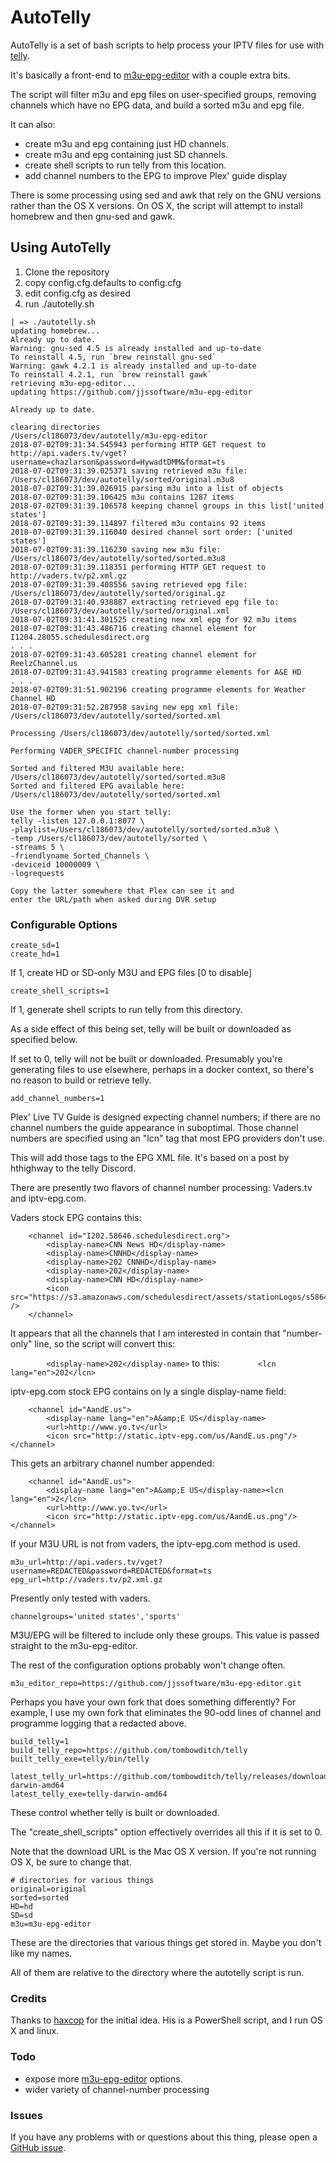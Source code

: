# AutoTelly
AutoTelly is a set of bash scripts to help process your IPTV files for use with [telly](https://github.com/tombowditch/telly).

It's basically a front-end to [m3u-epg-editor](https://github.com/jjssoftware/m3u-epg-editor.git) with a couple extra bits.

The script will filter m3u and epg files on user-specified groups, removing channels which have no EPG data, and build a sorted m3u and epg file.

It can also:
* create m3u and epg containing just HD channels.
* create m3u and epg containing just SD channels.
* create shell scripts to run telly from this location.
* add channel numbers to the EPG to improve Plex' guide display

There is some processing using sed and awk that rely on the GNU versions rather than the OS X versions.  On OS X, the script will attempt to install homebrew and then gnu-sed and gawk.

## Using AutoTelly

1) Clone the repository
2) copy config.cfg.defaults to config.cfg
3) edit config.cfg as desired
4) run ./autotelly.sh

```
| => ./autotelly.sh
updating homebrew...
Already up to date.
Warning: gnu-sed 4.5 is already installed and up-to-date
To reinstall 4.5, run `brew reinstall gnu-sed`
Warning: gawk 4.2.1 is already installed and up-to-date
To reinstall 4.2.1, run `brew reinstall gawk`
retrieving m3u-epg-editor...
updating https://github.com/jjssoftware/m3u-epg-editor

Already up to date.

clearing directories
/Users/cl186073/dev/autotelly/m3u-epg-editor
2018-07-02T09:31:34.545943 performing HTTP GET request to http://api.vaders.tv/vget?username=chazlarson&password=HywadtDMM&format=ts
2018-07-02T09:31:39.025371 saving retrieved m3u file: /Users/cl186073/dev/autotelly/sorted/original.m3u8
2018-07-02T09:31:39.026915 parsing m3u into a list of objects
2018-07-02T09:31:39.106425 m3u contains 1287 items
2018-07-02T09:31:39.106578 keeping channel groups in this list['united states']
2018-07-02T09:31:39.114897 filtered m3u contains 92 items
2018-07-02T09:31:39.116040 desired channel sort order: ['united states']
2018-07-02T09:31:39.116230 saving new m3u file: /Users/cl186073/dev/autotelly/sorted/sorted.m3u8
2018-07-02T09:31:39.118351 performing HTTP GET request to http://vaders.tv/p2.xml.gz
2018-07-02T09:31:39.408556 saving retrieved epg file: /Users/cl186073/dev/autotelly/sorted/original.gz
2018-07-02T09:31:40.938887 extracting retrieved epg file to: /Users/cl186073/dev/autotelly/sorted/original.xml
2018-07-02T09:31:41.301525 creating new xml epg for 92 m3u items
2018-07-02T09:31:43.486716 creating channel element for I1204.28055.schedulesdirect.org
. . .
2018-07-02T09:31:43.605281 creating channel element for ReelzChannel.us
2018-07-02T09:31:43.941583 creating programme elements for A&E HD
. . . 
2018-07-02T09:31:51.902196 creating programme elements for Weather Channel HD
2018-07-02T09:31:52.287958 saving new epg xml file: /Users/cl186073/dev/autotelly/sorted/sorted.xml

Processing /Users/cl186073/dev/autotelly/sorted/sorted.xml

Performing VADER_SPECIFIC channel-number processing

Sorted and filtered M3U available here: /Users/cl186073/dev/autotelly/sorted/sorted.m3u8
Sorted and filtered EPG available here: /Users/cl186073/dev/autotelly/sorted/sorted.xml

Use the former when you start telly:
telly -listen 127.0.0.1:8077 \
-playlist=/Users/cl186073/dev/autotelly/sorted/sorted.m3u8 \
-temp /Users/cl186073/dev/autotelly/sorted \
-streams 5 \
-friendlyname Sorted_Channels \
-deviceid 10000009 \
-logrequests

Copy the latter somewhere that Plex can see it and
enter the URL/path when asked during DVR setup
```
### Configurable Options

```
create_sd=1
create_hd=1
```
If 1, create HD or SD-only M3U and EPG files [0 to disable]

```
create_shell_scripts=1
```
If 1, generate shell scripts to run telly from this directory.

As a side effect of this being set, telly will be built or downloaded as specified below.

If set to 0, telly will not be built or downloaded.  Presumably you're generating files to use elsewhere, perhaps in a docker context, so there's no reason to build or retrieve telly.

```
add_channel_numbers=1
```
Plex' Live TV Guide is designed expecting channel numbers; if there are no channel numbers the guide appearance in suboptimal. Those channel numbers are specified using an "lcn" tag that most EPG providers don't use.

This will add those tags to the EPG XML file.  It's based on a post by hthighway to the telly Discord.

There are presently two flavors of channel number processing: Vaders.tv and iptv-epg.com.

Vaders stock EPG contains this:
```
    <channel id="I202.58646.schedulesdirect.org">
        <display-name>CNN News HD</display-name>
        <display-name>CNNHD</display-name>
        <display-name>202 CNNHD</display-name>
        <display-name>202</display-name>
        <display-name>CNN HD</display-name>
        <icon src="https://s3.amazonaws.com/schedulesdirect/assets/stationLogos/s58646_h3_aa.png" />
    </channel>
```

It appears that all the channels that I am interested in contain that "number-only" line, so the script will convert this:

```        <display-name>202</display-name>```
to this:
```        <lcn lang="en">202</lcn>```

iptv-epg.com stock EPG contains on ly a single display-name field:
```
    <channel id="AandE.us">
        <display-name lang="en">A&amp;E US</display-name>
        <url>http://www.yo.tv</url>
        <icon src="http://static.iptv-epg.com/us/AandE.us.png"/></channel>
```
This gets an arbitrary channel number appended:
```
    <channel id="AandE.us">
        <display-name lang="en">A&amp;E US</display-name><lcn lang="en">2</lcn>
        <url>http://www.yo.tv</url>
        <icon src="http://static.iptv-epg.com/us/AandE.us.png"/></channel>
```

If your M3U URL is not from vaders, the iptv-epg.com method is used.

```
m3u_url=http://api.vaders.tv/vget?username=REDACTED&password=REDACTED&format=ts
epg_url=http://vaders.tv/p2.xml.gz
```
Presently only tested with vaders.

```
channelgroups='united states','sports'
```
M3U/EPG will be filtered to include only these groups.  This value is passed straight to the m3u-epg-editor.

The rest of the configuration options probably won't change often.

```
m3u_editor_repo=https://github.com/jjssoftware/m3u-epg-editor.git
```
Perhaps you have your own fork that does something differently?  For example, I use my own fork that eliminates the 90-odd lines of channel and programme logging that a redacted above.

```
build_telly=1
build_telly_repo=https://github.com/tombowditch/telly
built_telly_exe=telly/bin/telly

latest_telly_url=https://github.com/tombowditch/telly/releases/download/v0.6.2/telly-darwin-amd64
latest_telly_exe=telly-darwin-amd64
```
These control whether telly is built or downloaded.

The "create_shell_scripts" option effectively overrides all this if it is set to 0.

Note that the download URL is the Mac OS X version.  If you're not running OS X, be sure to change that.

```
# directories for various things
original=original
sorted=sorted
HD=hd
SD=sd
m3u=m3u-epg-editor
```
These are the directories that various things get stored in.  Maybe you don't like my names.

All of them are relative to the directory where the autotelly script is run.

### Credits
Thanks to [haxcop](https://github.com/haxcop/AutomatedHMS) for the initial idea.  His is a PowerShell script, and I run OS X and linux.

### Todo

* expose more [m3u-epg-editor](https://github.com/jjssoftware/m3u-epg-editor.git) options.
* wider variety of channel-number processing

### Issues

If you have any problems with or questions about this thing, please open a [GitHub issue](/issues).
